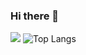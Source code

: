### Hi there 👋

![](https://github-readme-stats.vercel.app/api?username=Mazirkireche&theme=vue-dark&show_icons=true&hide_border=true)
![Top Langs](https://github-readme-stats.vercel.app/api/top-langs/?username=Mazirkireche&theme=vue-dark&hide_border=true)

